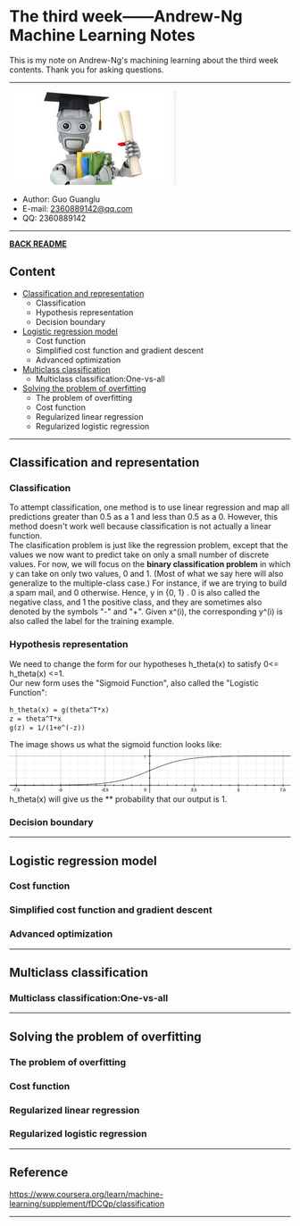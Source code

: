 # The third week——Andrew-Ng Machine Learning Notes  
This is my note on Andrew-Ng's machining learning about the third week contents. Thank you for asking questions.

***
[![](/picture/the_first_week/fig_ML.jpg)][Andrew-Ng-coursera]  
- Author: Guo Guanglu  
- E-mail: 2360889142@qq.com
- QQ: 2360889142  

*** 
[**BACK README**](README.md)  

## Content  
* [Classification and representation](#classification-and-representation)  
	* Classification  
	* Hypothesis representation  
	* Decision boundary    
* [Logistic regression model](#logistic-regression-model)  
	* Cost function    
	* Simplified cost function and gradient descent  
  	* Advanced optimization  
* [Multiclass classification](#multiclass-classification)  
  * Multiclass classification:One-vs-all  
* [Solving the problem of overfitting](#solving-the-problem-of-overfitting)  
  * The problem of overfitting  
  * Cost function  
  * Regularized linear regression  
  * Regularized logistic regression  

***  
Classification and representation  
-------  
### Classification  
To attempt classification, one method is to use linear regression and map all predictions greater than 0.5 as a 1 and less than 0.5 as a 0. However, this method doesn't work well because classification is not actually a linear function.  
The clasification problem is just like the regression problem, except that the values we now want to predict take on only a small number of discrete values. For now, we will focus on the **binary classification problem** in which y can take on only two values, 0 and 1. (Most of what we say here will also generalize to the multiple-class case.) For instance, if we are trying to build a spam mail, and 0 otherwise. Hence, y in {0, 1} . 0 is also called the negative class, and 1 the positive class, and they are sometimes also denoted by the symbols "-" and "+". Given x^(i), the corresponding y^(i) is also called the label for the training example.  

### Hypothesis representation  
We need to change the form for our hypotheses h_theta(x) to satisfy 0<= h_theta(x) <=1.  
Our new form uses the "Sigmoid Function", also called the  "Logistic Function":
```
h_theta(x) = g(theta^T*x)  
z = theta^T*x  
g(z) = 1/(1+e^(-z))  
```  

The image shows us what the sigmoid function looks like:  
![](/picture/the_third_week/logistic1.png)  
h_theta(x) will give us the ** probability that our output is 1.  

### Decision boundary  


***  
Logistic regression model  
------  
### Cost function  

### Simplified cost function and gradient descent  

### Advanced optimization  


***  
Multiclass classification  
----  
### Multiclass classification:One-vs-all  


***  
Solving the problem of overfitting  
-----  
### The problem of overfitting  

### Cost function  

### Regularized linear regression  

### Regularized logistic regression  



***
## Reference  
https://www.coursera.org/learn/machine-learning/supplement/fDCQp/classification  

---------------------------------------------------------
[Andrew-Ng-coursera]:https://www.coursera.org/learn/machine-learning/lecture/db3jS/model-representation "Andrew Ng coursera"
